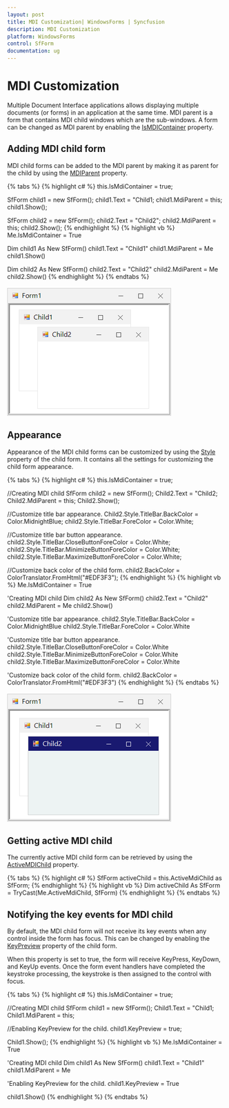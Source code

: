 ```yaml
---
layout: post
title: MDI Customization| WindowsForms | Syncfusion
description: MDI Customization
platform: WindowsForms
control: SfForm
documentation: ug
---
```


# MDI Customization

Multiple Document Interface applications allows displaying multiple documents (or forms) in an application at the same time. MDI parent is a form that contains MDI child windows which are the sub-windows. A form can be changed as MDI parent by enabling the [IsMDIContainer](https://msdn.microsoft.com/en-us/library/system.windows.forms.form.ismdicontainer(v=vs.110).aspx) property.

## Adding MDI child form

MDI child forms can be added to the MDI parent by making it as parent for the child by using the [MDIParent](https://msdn.microsoft.com/en-us/library/system.windows.forms.form.mdiparent(v=vs.110).aspx) property.

{% tabs %}
{% highlight c# %}
this.IsMdiContainer = true;

SfForm child1 = new SfForm();
child1.Text = "Child1;
child1.MdiParent = this;
child1.Show();

SfForm child2 = new SfForm();
child2.Text = "Child2";
child2.MdiParent = this;
child2.Show();
{% endhighlight %}
{% highlight vb %}
Me.IsMdiContainer = True

Dim child1 As New SfForm()
child1.Text = "Child1"
child1.MdiParent = Me
child1.Show()

Dim child2 As New SfForm()
child2.Text = "Child2"
child2.MdiParent = Me
child2.Show()
{% endhighlight %}
{% endtabs %}

![](MDICustomization_images/MDI_Image1.png)

## Appearance

Appearance of the MDI child forms can be customized by using the [Style](https://help.syncfusion.com/cr/cref_files/windowsforms/Syncfusion.Core.WinForms~Syncfusion.WinForms.Controls.SfForm~Style.html) property of the child form. It contains all the settings for customizing the child form appearance.

{% tabs %}
{% highlight c# %}
this.IsMdiContainer = true;

//Creating MDI child
SfForm child2 = new SfForm();
Child2.Text = "Child2;
Child2.MdiParent = this;
Child2.Show();

//Customize title bar appearance.
Child2.Style.TitleBar.BackColor = Color.MidnightBlue;
child2.Style.TitleBar.ForeColor = Color.White;

//Customize title bar button appearance.
child2.Style.TitleBar.CloseButtonForeColor = Color.White;
child2.Style.TitleBar.MinimizeButtonForeColor = Color.White;
child2.Style.TitleBar.MaximizeButtonForeColor = Color.White;

//Customize back color of the child form.
child2.BackColor = ColorTranslator.FromHtml("#EDF3F3");
{% endhighlight %}
{% highlight vb %}
Me.IsMdiContainer = True

'Creating MDI child
Dim child2 As New SfForm()
child2.Text = "Child2"
child2.MdiParent = Me
child2.Show()

'Customize title bar appearance.
child2.Style.TitleBar.BackColor = Color.MidnightBlue
child2.Style.TitleBar.ForeColor = Color.White

'Customize title bar button appearance.
child2.Style.TitleBar.CloseButtonForeColor = Color.White
child2.Style.TitleBar.MinimizeButtonForeColor = Color.White
child2.Style.TitleBar.MaximizeButtonForeColor = Color.White

'Customize back color of the child form.
child2.BackColor = ColorTranslator.FromHtml("#EDF3F3")
{% endhighlight %}
{% endtabs %}

![](MDICustomization_images/MDI_Image2.png)

## Getting active MDI child

The currently active MDI child form can be retrieved by using the [ActiveMDIChild](https://msdn.microsoft.com/query/dev14.query?appId=Dev14IDEF1&l=EN-US&k=k(System.Windows.Forms.Form.ActiveMdiChild)&rd=true) property.

{% tabs %}
{% highlight c# %}
SfForm activeChild = this.ActiveMdiChild as SfForm;
{% endhighlight %}
{% highlight vb %}
Dim activeChild As SfForm = TryCast(Me.ActiveMdiChild, SfForm)
{% endhighlight %}
{% endtabs %}

## Notifying the key events for MDI child

By default, the MDI child form will not receive its key events when any control inside the form has focus. This can be changed by enabling the [KeyPreview](https://msdn.microsoft.com/query/dev14.query?appId=Dev14IDEF1&l=EN-US&k=k(System.Windows.Forms.Form.KeyPreview)&rd=true) property of the child form.

When this property is set to true, the form will receive KeyPress, KeyDown, and KeyUp events. Once the form event handlers have completed the keystroke processing, the keystroke is then assigned to the control with focus.

{% tabs %}
{% highlight c# %}
this.IsMdiContainer = true;

//Creating MDI child
SfForm child1 = new SfForm();
Child1.Text = "Child1;
Child1.MdiParent = this;

//Enabling KeyPreview for the child.
child1.KeyPreview = true;

Child1.Show();
{% endhighlight %}
{% highlight vb %}
Me.IsMdiContainer = True

'Creating MDI child
Dim child1 As New SfForm()
child1.Text = "Child1"
child1.MdiParent = Me

'Enabling KeyPreview for the child.
child1.KeyPreview = True

child1.Show()
{% endhighlight %}
{% endtabs %}
